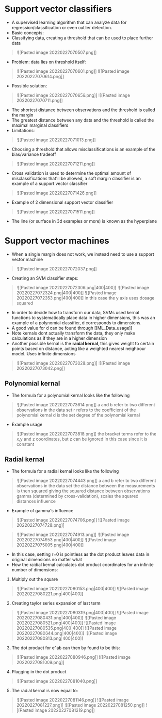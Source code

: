 # Support vector classifiers  
- A supervised learning algorithm that can analyze data for regression/classification or even outlier detection.
- Basic concepts:
- Classifying data, creating a threshold that can be used to place further data
>![[Pasted image 20220227070507.png]]
- Problem: data lies on threshold itself:
>![[Pasted image 20220227070601.png]]
>![[Pasted image 20220227070614.png]]
- Possible solution:
>![[Pasted image 20220227070656.png]]
>![[Pasted image 20220227070711.png]]
- The shortest distance between observations and the threshold is called the margin
- The greatest distance between any data and the threshold is called the maximal marginal classifiers 
- Limitations:
>![[Pasted image 20220227071013.png]]
- Choosing a threshold that allows misclassifications is an example of the bias/variance tradeoff
>![[Pasted image 20220227071211.png]]
- Cross validation is used to determine the optimal amount of misclassifications that'll be allowed, a soft margin classifier is an example of a support vector classifier
>![[Pasted image 20220227071426.png]]
- Example of 2 dimensional support vector classifier 
>![[Pasted image 20220227071511.png]] 
- The line (or surface in 3d examples or more) is known as the hyperplane

# Support vector machines
- When a single margin does not work, we instead need to use a support vector machine
>![[Pasted image 20220227072037.png]]
- Creating an SVM classifier steps:
>![[Pasted image 20220227072306.png|400|400]]
>![[Pasted image 20220227072324.png|400|400]]
>![[Pasted image 20220227072353.png|400|400]]
in this case the y axis uses dosage squared
- In order to decide how to transform our data, SVMs used kernal functions to systematically place data in higher dimensions, this was an example of a polynomial classifier, d corresponds to dimensions.
- A good value for d can be found through [[ML_Data_usage]]
- Note kernals dont actually transform the data, they only make calculations as if they are in a higher dimension
- Another possible kernal is the **raidal kernal**, this gives weight to certain points based on distance, acting like a weighted nearest neighbour model. Uses infinite dimensions
>![[Pasted image 20220227073028.png]]
>![[Pasted image 20220227073042.png]]
## Polynomial kernal
- The formula for a polynomial kernal looks like the following
>![[Pasted image 20220227073614.png]]
a and b refer to two different observations in the data set
r refers to the coefficient of the polynomial kernal
d is the set degree of the polynomial kernal

- Example usage
>![[Pasted image 20220227073818.png]]
the bracket terms refer to the x,y and z coordinates, but z can be ignored in this case since it is constant

## Radial kernal
- The formula for a radial kernal looks like the following
>![[Pasted image 20220227074443.png]]
a and b refer to two different observations in the data set
the distance between the measurements is then squared giving the squared distance between observations
gamma (determined by cross-validation), scales the squared distances influence
- Example of gamma's influence
>![[Pasted image 20220227074706.png]]
>![[Pasted image 20220227074728.png]]

>![[Pasted image 20220227074913.png]]
>![[Pasted image 20220227074953.png|400|400]]
>![[Pasted image 20220227075005.png|400|400]]
- In this case, setting r=0 is pointless as the dot product leaves data in original dimensions no matter what 
- How the raidial kernal calculates dot product coordinates for an infinite number of dimensions:
1. Multiply out the square
>![[Pasted image 20220227080153.png|400|400]]
>![[Pasted image 20220227080221.png|400|400]]
2. Creating taylor series expansion of last term
>![[Pasted image 20220227080319.png|400|400]]
>![[Pasted image 20220227080431.png|400|400]]
>![[Pasted image 20220227080521.png|400|400]]
>![[Pasted image 20220227080535.png|400|400]]
>![[Pasted image 20220227080644.png|400|400]]
>![[Pasted image 20220227080813.png|400|400]]
3. The dot product for e^ab can then by found to be this:
>![[Pasted image 20220227080946.png]]
>![[Pasted image 20220227081009.png]]
4. Plugging in the dot product
>![[Pasted image 20220227081040.png]]
5. The radial kernal is now equal to:
>![[Pasted image 20220227081146.png]]
>![[Pasted image 20220227081227.png]]
>![[Pasted image 20220227081250.png]]
>![[Pasted image 20220227081319.png]]